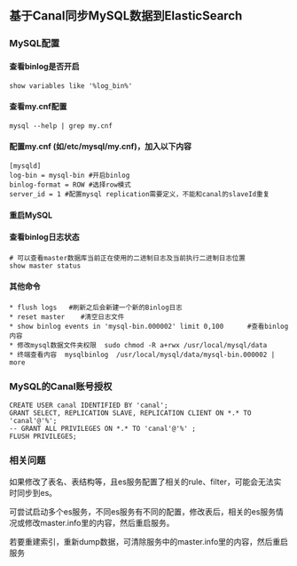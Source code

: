 ## 基于Canal同步MySQL数据到ElasticSearch

### MySQL配置

#### 查看binlog是否开启  
 
```
show variables like '%log_bin%'
``` 

#### 查看my.cnf配置

```
mysql --help | grep my.cnf
```

#### 配置my.cnf (如/etc/mysql/my.cnf)，加入以下内容

```
[mysqld]
log-bin = mysql-bin #开启binlog
binlog-format = ROW #选择row模式
server_id = 1 #配置mysql replication需要定义，不能和canal的slaveId重复
```

#### 重启MySQL

#### 查看binlog日志状态

```
# 可以查看master数据库当前正在使用的二进制日志及当前执行二进制日志位置
show master status
```

#### 其他命令

```
* flush logs   #刷新之后会新建一个新的Binlog日志
* reset master    #清空日志文件
* show binlog events in 'mysql-bin.000002' limit 0,100      #查看binlog内容   
* 修改mysql数据文件夹权限  sudo chmod -R a+rwx /usr/local/mysql/data
* 终端查看内容  mysqlbinlog  /usr/local/mysql/data/mysql-bin.000002 | more
```

### MySQL的Canal账号授权

```
CREATE USER canal IDENTIFIED BY 'canal';  
GRANT SELECT, REPLICATION SLAVE, REPLICATION CLIENT ON *.* TO 'canal'@'%';
-- GRANT ALL PRIVILEGES ON *.* TO 'canal'@'%' ;
FLUSH PRIVILEGES;
```

### 相关问题

如果修改了表名、表结构等，且es服务配置了相关的rule、filter，可能会无法实时同步到es。

可尝试启动多个es服务，不同es服务有不同的配置，修改表后，相关的es服务情况或修改master.info里的内容，然后重启服务。

若要重建索引，重新dump数据，可清除服务中的master.info里的内容，然后重启服务